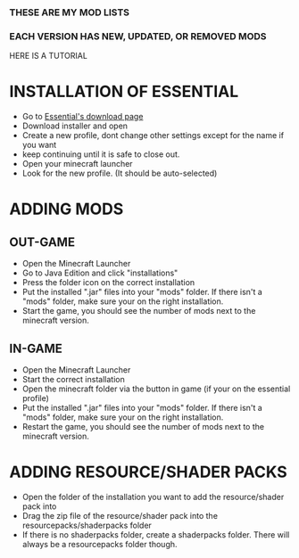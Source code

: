 ### THESE ARE MY MOD LISTS
### EACH VERSION HAS NEW, UPDATED, OR REMOVED MODS

HERE IS A TUTORIAL

# INSTALLATION OF ESSENTIAL
* Go to [Essential's download page](https://essential.gg/downloads)
* Download installer and open
* Create a new profile, dont change other settings except for the name if you want
* keep continuing until it is safe to close out.
* Open your minecraft launcher
* Look for the new profile. (It should be auto-selected)

# ADDING MODS
## OUT-GAME
* Open the Minecraft Launcher
* Go to Java Edition and click "installations"
* Press the folder icon on the correct installation
* Put the installed ".jar" files into your "mods" folder. If there isn't a "mods" folder, make sure your on the right installation.
* Start the game, you should see the number of mods next to the minecraft version.
## IN-GAME
* Open the Minecraft Launcher
* Start the correct installation
* Open the minecraft folder via the button in game (if your on the essential profile)
* Put the installed ".jar" files into your "mods" folder. If there isn't a "mods" folder, make sure your on the right installation.
* Restart the game, you should see the number of mods next to the minecraft version.

# ADDING RESOURCE/SHADER PACKS
* Open the folder of the installation you want to add the resource/shader pack into
* Drag the zip file of the resource/shader pack into the resourcepacks/shaderpacks folder
* If there is no shaderpacks folder, create a shaderpacks folder. There will always be a resourcepacks folder though.
